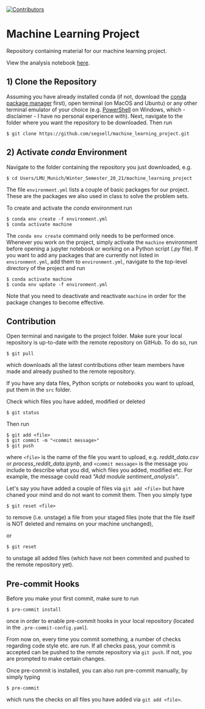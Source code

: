[![Contributors][contributors-badge]][contributors-url]

# Machine Learning Project
Repository containing material for our machine learning project.

View the analysis notebook [here](https://nbviewer.jupyter.org/github/segsell/machine_learning_project/blob/main/src/analysis_notebook.ipynb).

## 1) Clone the Repository
Assuming you have already installed conda (if not, download the [conda package manager](https://docs.conda.io/en/latest/) first), 
open terminal (on MacOS and Ubuntu) or any other terminal emulator of your choice (e.g. [PowerShell](https://docs.microsoft.com/en-us/powershell/) on Windows, which - disclaimer - I have no personal experience with). Next, navigate to the folder where you want the repository to be downloaded. Then run

```console
$ git clone https://github.com/segsell/machine_learning_project.git
```


## 2) Activate *conda* Environment
Navigate to the folder containing the repository you just downloaded, e.g.

```console
$ cd Users/LMU_Munich/Winter_Semester_20_21/machine_learning_project
```

The file ``environment.yml`` lists a couple of basic packages for our project. 
These are the packages we also used in class to solve the problem sets.

To create and activate the *conda* environment run

```console
$ conda env create -f environment.yml
$ conda activate machine
```

The ```conda env create``` command only needs to be performed once. Whenever you work on the project, simply activate 
the ```machine``` environment before opening a jupyter notebook or working on a Python script (*.py* file). 
If you want to add any packages that are currently not listed in ``environment.yml``, add them to ``environment.yml``, navigate to the top-level directory of the project and run

```console
$ conda activate machine
$ conda env update -f environment.yml
```

Note that you need to deactivate and reactivate ```machine``` in order for the package changes to become effective.


## Contribution
Open terminal and navigate to the project folder. 
Make sure your local repository is up-to-date with the remote repository on GitHub. 
To do so, run

```console
$ git pull
```

which downloads all the latest contributions other team members have made and already pushed to the remote repository.


If you have any data files, Python scripts or notebooks you want to upload, put them in the ```src``` folder.

Check which files you have added, modified or deleted

```console
$ git status
```

Then run

```console
$ git add <file>
$ git commit -m "<commit message>"
$ git push 
```

where ```<file>``` is the name of the file you want to upload, e.g. *reddit_data.csv* or *process_reddit_data.ipynb*,
and ```<commit message>``` is the message you include to describe what you did, which files you added, modified etc. 
For example, the message could read *"Add module sentiment_analysis"*.

Let's say you have added a couple of files via ```git add <file>``` but have chaned your mind and do not want to commit them.
Then you simply type 

```console
$ git reset <file>
```
to remove (i.e. unstage) a file from your staged files (note that the file itself is NOT deleted and remains on your machine unchanged),

or

```console
$ git reset
```

to unstage all added files (which have not been commited and pushed to the remote repository yet).


## Pre-commit Hooks
Before you make your first commit, make sure to run 

```console
$ pre-commit install
```

once in order to enable pre-commit hooks in your local repository (located in the ```.pre-commit-config.yaml```).

From now on, every time you commit something, a number of checks regarding code style etc. are run. 
If all checks pass, your commit is accepted can be pushed to the remote repository via ```git push```.
If not, you are prompted to make certain changes.

Once pre-commit is installed, you can also run pre-commit manually, by simply typing
```console
$ pre-commit
```

which runs the checks on all files you have added via ```git add <file>```.



[contributors-badge]: https://img.shields.io/github/contributors/segsell/machine_learning_project
[contributors-url]: https://github.com/segsell/machine_learning_project/graphs/contributors
